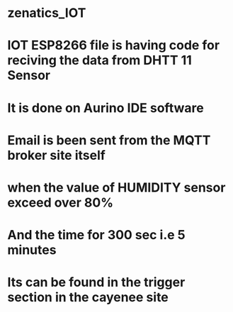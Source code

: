# zenatics_IOT

# IOT ESP8266 file is having code for reciving the data from DHTT 11 Sensor 

# It is done on Aurino IDE software 

# Email is been sent from the MQTT broker site itself
 
 # when the value of HUMIDITY sensor exceed over 80% 
 
 # And the time for 300 sec i.e 5 minutes
 
 # Its can be found in the trigger section in the cayenee site
 
